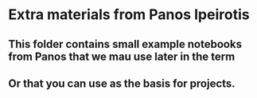 #  Extra materials from Panos Ipeirotis
## This folder contains small example notebooks from Panos that we mau use later in the term
## Or that you can use as the basis for projects.

